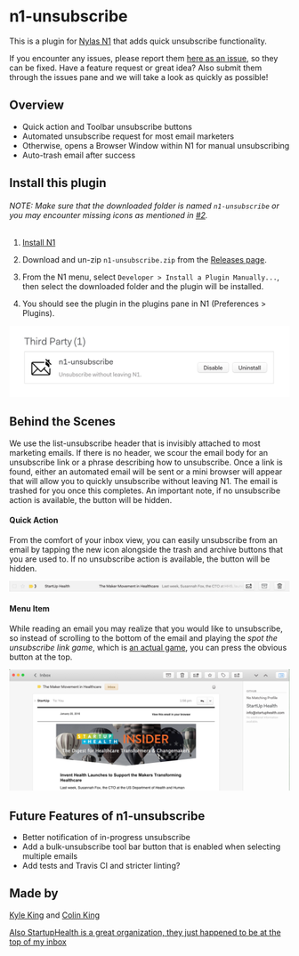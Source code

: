 # n1-unsubscribe
This is a plugin for [Nylas N1](https://www.nylas.com/n1) that adds quick unsubscribe functionality. 

If you encounter any issues, please report them [here as an issue][issues], so they can be fixed. Have a feature request or great idea? Also submit them through the issues pane and we will take a look as quickly as possible!

## Overview

- Quick action and Toolbar unsubscribe buttons
- Automated unsubscribe request for most email marketers
- Otherwise, opens a Browser Window within N1 for manual unsubscribing
- Auto-trash email after success

## Install this plugin

###### NOTE: Make sure that the downloaded folder is named `n1-unsubscribe` or you may encounter missing icons as mentioned in [#2](https://github.com/colinking/n1-unsubscribe/issues/12).

1. [Install N1](https://www.nylas.com/n1)

2. Download and un-zip `n1-unsubscribe.zip` from the [Releases page](https://github.com/colinking/n1-unsubscribe/releases/latest).

3. From the N1 menu, select `Developer > Install a Plugin Manually...`, then select the downloaded folder and the plugin will be installed.

4. You should see the plugin in the plugins pane in N1 (Preferences > Plugins).

![PluginsPage](README/PluginsPage.jpg)

## Behind the Scenes

We use the list-unsubscribe header that is invisibly attached to most marketing emails. If there is no header, we scour the email body for an unsubscribe link or a phrase describing how to unsubscribe. Once a link is found, either an automated email will be sent or a mini browser will appear that will allow you to quickly unsubscribe without leaving N1. The email is trashed for you once this completes. An important note, if no unsubscribe action is available, the button will be hidden.

<!--#### Bulk Action-->

<!--(To Be Developed)-->

<!--![BulkAction](README/BulkAction.png)-->

#### Quick Action

From the comfort of your inbox view, you can easily unsubscribe from an email by tapping the new icon alongside the trash and archive buttons that you are used to. If no unsubscribe action is available, the button will be hidden.

![QuickAction](README/QuickAction.png)

#### Menu Item

While reading an email you may realize that you would like to unsubscribe, so instead of scrolling to the bottom of the email and playing the *spot the unsubscribe link game*, which is [an actual game](http://spottheunsubscribe.tumblr.com/), you can press the obvious button at the top.

![MenuItem](README/MenuItem.png)

## Future Features of n1-unsubscribe 
- Better notification of in-progress unsubscribe
- Add a bulk-unsubscribe tool bar button that is enabled when selecting multiple emails
- Add tests and Travis CI and stricter linting?

## Made by
[Kyle King](http://kyleking.me) and [Colin King](http://colinking.co)

[Also StartupHealth is a great organization, they just happened to be at the top of my inbox](https://www.startuphealth.com/)

[issues]: https://github.com/colinking/n1-unsubscribe/issues
